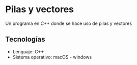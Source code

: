 # Pilas y vectores

Un programa en C++ donde se hace uso de pilas y vectores

## Tecnologías
- Lenguaje: C++
- Sistema operativo: macOS - windows

